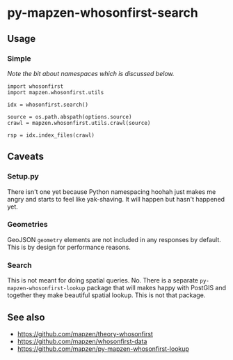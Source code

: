 # py-mapzen-whosonfirst-search

## Usage

### Simple

_Note the bit about namespaces which is discussed below._

```
import whosonfirst
import mapzen.whosonfirst.utils

idx = whosonfirst.search()

source = os.path.abspath(options.source)
crawl = mapzen.whosonfirst.utils.crawl(source)

rsp = idx.index_files(crawl)
```

## Caveats

### Setup.py

There isn't one yet because Python namespacing hoohah just makes me angry and starts to feel like yak-shaving. It will happen but hasn't happened yet.

### Geometries

GeoJSON `geometry` elements are not included in any responses by default. This is by design for performance reasons. 

### Search 

This is not meant for doing spatial queries. No. There is a separate `py-mapzen-whosonfirst-lookup` package that will makes happy with PostGIS and together they make beautiful spatial lookup. This is not that package.

## See also

* https://github.com/mapzen/theory-whosonfirst
* https://github.com/mapzen/whosonfirst-data
* https://github.com/mapzen/py-mapzen-whosonfirst-lookup

